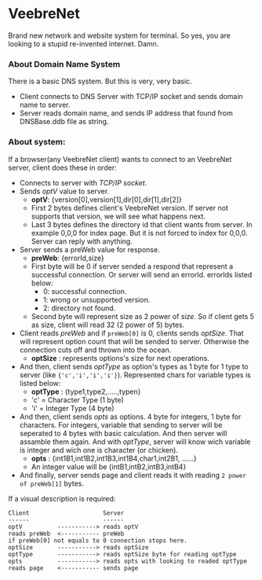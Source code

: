 # VeebreNet
Brand new network and website system for terminal. So yes, you are looking to a stupid re-invented internet. Damn.

### About Domain Name System

There is a basic DNS system. But this is very, very basic.

- Client connects to DNS Server with TCP/IP socket and sends domain name to server.
- Server reads domain name, and sends IP address that found from DNSBase.ddb file as string.

### About system:

If a browser(any VeebreNet client) wants to connect to an VeebreNet server, client does these in order:

- Connects to server with *TCP/IP socket*.
- Sends *optV* value to server.
  - **optV**: {version[0],version[1],dir[0],dir[1],dir[2]}
  - First 2 bytes defines client's VeebreNet version. If server not supports that version, we will see what happens next. 
  - Last 3 bytes defines the directory id that client wants from server. In example 0,0,0 for index page. But it is not forced to index for 0,0,0. Server can reply with anything.
- Server sends a preWeb value for response.
  - **preWeb**: {errorId,size}
  - First byte will be 0 if server sended a respond that represent a successful connection. Or server will send an errorId. errorIds listed below:
    - 0: successful connection.
    - 1: wrong or unsupported version.
    - 2: directory not found.
  - Second byte will represent size as 2 power of *size*. So if client gets 5 as size, client will read 32 (2 power of 5) bytes.
- Client reads *preWeb* and if ```preWeb[0]``` is 0, clients sends *optSize*. That will represent option count that will be sended to server. Otherwise the connection cuts off and thrown into the ocean.
  - **optSize** : represents options's size for next operations.
- And then, client sends *optType* as option's types as 1 byte for 1 type to server (like ``{'c','i','i','i'}``). Represented chars for variable types is listed below:
  - **optType** : {type1,type2,.....,typen}
  - 'c' = Character Type (1 byte)
  - 'i' = Integer Type (4 byte)
- And then, client sends *opts* as options. 4 byte for integers, 1 byte for characters. For integers, variable that sending to server will be seperated to 4 bytes with basic calculation. And then server will assamble them again. And with *optType*, server will know wich variable is integer and wich one is character (or chicken).
  - **opts** : {int1B1,int1B2,int1B3,int1B4,char1,int2B1, ......}
  - An integer value will be {intB1,intB2,intB3,intB4}
- And finally, server sends page and client reads it with reading ``2 power of preWeb[1]`` bytes.

If a visual description is required:

```
Client                     Server
------                     ------
optV          -----------> reads optV
reads preWeb  <----------- preWeb
if preWeb[0] not equals to 0 connection stops here.
optSize       -----------> reads optSize
optType       -----------> reads optSize byte for reading optType
opts          -----------> reads opts with looking to readed optType
reads page    <----------- sends page
```
